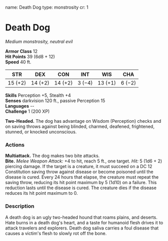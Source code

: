 name: Death Dog type: monstrosity cr: 1

# Death Dog
_Medium monstrosity, neutral evil_

**Armor Class** 12    
**Hit Points** 39 (6d8 + 12)    
**Speed** 40 ft.

| STR     | DEX     | CON     | INT    | WIS     | CHA    |
| ------- | ------- | ------- | ------ | ------- | ------ |
| 15 (+2) | 14 (+2) | 14 (+2) | 3 (−4) | 13 (+1) | 6 (−2) |

**Skills** Perception +5, Stealth +4    
**Senses** darkvision 120 ft., passive Perception 15    
**Languages** --    
**Challenge** 1 (200 XP)

**Two-Headed.** The dog has advantage on Wisdom (Perception) checks and on saving throws against being blinded, charmed, deafened, frightened, stunned, or knocked unconscious.

### Actions
**Multiattack.** The dog makes two bite attacks.    
**Bite.** _Melee Weapon Attack:_ +4 to hit, reach 5 ft., one target. _Hit:_ 5 (1d6 + 2) piercing damage. If the target is a creature, it must succeed on a DC 12 Constitution saving throw against disease or become poisoned until the disease is cured. Every 24 hours that elapse, the creature must repeat the saving throw, reducing its hit point maximum by 5 (1d10) on a failure. This reduction lasts until the disease is cured. The creature dies if the disease reduces its hit point maximum to 0.

### Description
A death dog is an ugly two-headed hound that roams plains, and deserts. Hate burns in a death dog's heart, and a taste for humanoid flesh drives it to attack travelers and explorers. Death dog saliva carries a foul disease that causes a victim's flesh to slowly rot off the bone. 